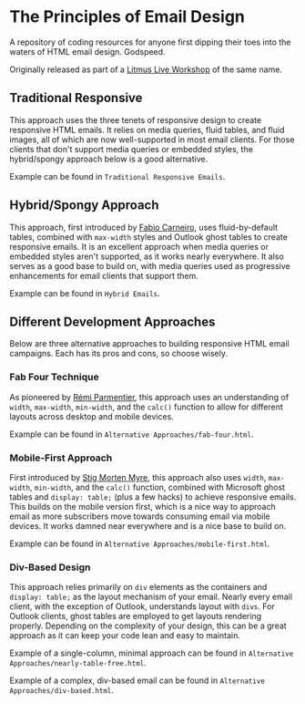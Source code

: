 # The Principles of Email Design
A repository of coding resources for anyone first dipping their toes into the waters of HTML email design. Godspeed.

Originally released as part of a [Litmus Live Workshop](https://litmus.com/email-workshops) of the same name.

## Traditional Responsive

This approach uses the three tenets of responsive design to create responsive HTML emails. It relies on media queries, fluid tables, and fluid images, all of which are now well-supported in most email clients. For those clients that don't support media queries or embedded styles, the hybrid/spongy approach below is a good alternative.

Example can be found in `Traditional Responsive Emails`.

## Hybrid/Spongy Approach

This approach, first introduced by [Fabio Carneiro](), uses fluid-by-default tables, combined with `max-width` styles and Outlook ghost tables to create responsive emails. It is an excellent approach when media queries or embedded styles aren't supported, as it works nearly everywhere. It also serves as a good base to build on, with media queries used as progressive enhancements for email clients that support them.

Example can be found in `Hybrid Emails`.

## Different Development Approaches

Below are three alternative approaches to building responsive HTML email campaigns. Each has its pros and cons, so choose wisely.

### Fab Four Technique

As pioneered by [Rémi Parmentier](https://medium.freecodecamp.com/the-fab-four-technique-to-create-responsive-emails-without-media-queries-baf11fdfa848), this approach uses an understanding of `width`, `max-width`, `min-width`, and the `calc()` function to allow for different layouts across desktop and mobile devices.

Example can be found in `Alternative Approaches/fab-four.html`.

### Mobile-First Approach

First introduced by [Stig Morten Myre](https://cm.engineering/coding-mobile-first-emails-1513ac4673e), this approach also uses `width`, `max-width`, `min-width`, and the `calc()` function, combined with Microsoft ghost tables and `display: table;` (plus a few hacks) to achieve responsive emails. This builds on the mobile version first, which is a nice way to approach email as more subscribers move towards consuming email via mobile devices. It works damned near everywhere and is a nice base to build on.

Example can be found in `Alternative Approaches/mobile-first.html`.

### Div-Based Design

This approach relies primarily on `div` elements as the containers and `display: table;` as the layout mechanism of your email. Nearly every email client, with the exception of Outlook, understands layout with `divs`. For Outlook clients, ghost tables are employed to get layouts rendering properly. Depending on the complexity of your design, this can be a great approach as it can keep your code lean and easy to maintain.

Example of a single-column, minimal approach can be found in `Alternative Approaches/nearly-table-free.html`.

Example of a complex, div-based email can be found in `Alternative Approaches/div-based.html`.
